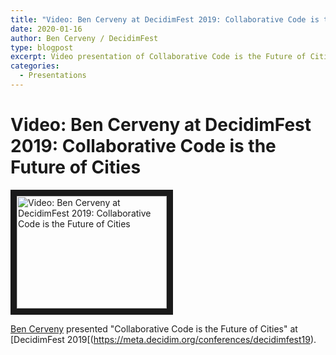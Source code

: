 ```yaml
---
title: "Video: Ben Cerveny at DecidimFest 2019: Collaborative Code is the Future of Cities"
date: 2020-01-16
author: Ben Cerveny / DecidimFest
type: blogpost
excerpt: Video presentation of Collaborative Code is the Future of Cities
categories:
  - Presentations
---
```


# Video: Ben Cerveny at DecidimFest 2019: Collaborative Code is the Future of Cities

<a href="http://www.youtube.com/watch?feature=player_embedded&v=cnJtnZ9Cx1o" target="_blank"><img src="http://img.youtube.com/vi/cnJtnZ9Cx1o/0.jpg" alt="Video: Ben Cerveny at DecidimFest 2019: Collaborative Code is the Future of Cities" width="240" height="180" border="10" /></a>

[Ben Cerveny](https://publiccode.net/team/ben-cerveny.html) presented "Collaborative Code is the Future of Cities" at [DecidimFest 2019[(https://meta.decidim.org/conferences/decidimfest19).
